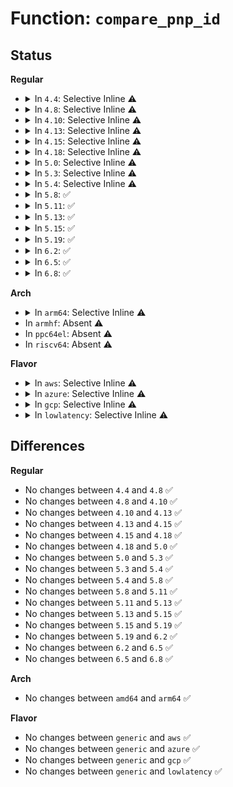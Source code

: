# Function: <code>compare_pnp_id</code>

## Status
<b>Regular</b>
<ul>
<li>
<details>
<summary>In <code>4.4</code>: Selective Inline ⚠️</summary>

```c
int compare_pnp_id(struct pnp_id *pos, const char *id);
```

**Collision:** Unique Global

**Inline:** Selective

**Transformation:** False

**Instances:**

```
In drivers/pnp/driver.c (ffffffff814b8190)
Location: drivers/pnp/driver.c:28
Inline: True
Direct callers:
  - drivers/pnp/card.c:pnp_request_card_device
  - drivers/pnp/card.c:card_probe
  - drivers/pnp/card.c:card_probe
  - drivers/pnp/quirks.c:pnp_fixup_device
```
**Symbols:**

```
ffffffff814b8190-ffffffff814b8264: compare_pnp_id (STB_GLOBAL)
```
</details>
</li>
<li>
<details>
<summary>In <code>4.8</code>: Selective Inline ⚠️</summary>

```c
int compare_pnp_id(struct pnp_id *pos, const char *id);
```

**Collision:** Unique Global

**Inline:** Selective

**Transformation:** False

**Instances:**

```
In drivers/pnp/driver.c (ffffffff81507bf0)
Location: drivers/pnp/driver.c:28
Inline: True
Direct callers:
  - drivers/pnp/card.c:pnp_request_card_device
  - drivers/pnp/card.c:card_probe
  - drivers/pnp/card.c:card_probe
  - drivers/pnp/quirks.c:pnp_fixup_device
```
**Symbols:**

```
ffffffff81507bf0-ffffffff81507cc3: compare_pnp_id (STB_GLOBAL)
```
</details>
</li>
<li>
<details>
<summary>In <code>4.10</code>: Selective Inline ⚠️</summary>

```c
int compare_pnp_id(struct pnp_id *pos, const char *id);
```

**Collision:** Unique Global

**Inline:** Selective

**Transformation:** False

**Instances:**

```
In drivers/pnp/driver.c (ffffffff8152be10)
Location: drivers/pnp/driver.c:28
Inline: True
Direct callers:
  - drivers/pnp/card.c:pnp_request_card_device
  - drivers/pnp/card.c:card_probe
  - drivers/pnp/card.c:card_probe
  - drivers/pnp/quirks.c:pnp_fixup_device
```
**Symbols:**

```
ffffffff8152be10-ffffffff8152bee3: compare_pnp_id (STB_GLOBAL)
```
</details>
</li>
<li>
<details>
<summary>In <code>4.13</code>: Selective Inline ⚠️</summary>

```c
int compare_pnp_id(struct pnp_id *pos, const char *id);
```

**Collision:** Unique Global

**Inline:** Selective

**Transformation:** False

**Instances:**

```
In drivers/pnp/driver.c (ffffffff8153ef00)
Location: drivers/pnp/driver.c:28
Inline: True
Direct callers:
  - drivers/pnp/card.c:pnp_request_card_device
  - drivers/pnp/quirks.c:pnp_fixup_device
```
**Symbols:**

```
ffffffff8153ef00-ffffffff8153efd5: compare_pnp_id (STB_GLOBAL)
```
</details>
</li>
<li>
<details>
<summary>In <code>4.15</code>: Selective Inline ⚠️</summary>

```c
int compare_pnp_id(struct pnp_id *pos, const char *id);
```

**Collision:** Unique Global

**Inline:** Selective

**Transformation:** False

**Instances:**

```
In drivers/pnp/driver.c (ffffffff815a1fb0)
Location: drivers/pnp/driver.c:29
Inline: True
Direct callers:
  - drivers/pnp/card.c:pnp_request_card_device
  - drivers/pnp/quirks.c:pnp_fixup_device
```
**Symbols:**

```
ffffffff815a1fb0-ffffffff815a2085: compare_pnp_id (STB_GLOBAL)
```
</details>
</li>
<li>
<details>
<summary>In <code>4.18</code>: Selective Inline ⚠️</summary>

```c
int compare_pnp_id(struct pnp_id *pos, const char *id);
```

**Collision:** Unique Global

**Inline:** Selective

**Transformation:** False

**Instances:**

```
In drivers/pnp/driver.c (ffffffff815d9c20)
Location: drivers/pnp/driver.c:29
Inline: True
Direct callers:
  - arch/x86/kernel/rtc.c:add_rtc_cmos
  - arch/x86/kernel/rtc.c:add_rtc_cmos
  - arch/x86/kernel/rtc.c:add_rtc_cmos
  - drivers/pnp/card.c:pnp_request_card_device
  - drivers/pnp/quirks.c:pnp_fixup_device
```
**Symbols:**

```
ffffffff815d9c20-ffffffff815d9cf6: compare_pnp_id (STB_GLOBAL)
```
</details>
</li>
<li>
<details>
<summary>In <code>5.0</code>: Selective Inline ⚠️</summary>

```c
int compare_pnp_id(struct pnp_id *pos, const char *id);
```

**Collision:** Unique Global

**Inline:** Selective

**Transformation:** False

**Instances:**

```
In drivers/pnp/driver.c (ffffffff815f3540)
Location: drivers/pnp/driver.c:29
Inline: True
Direct callers:
  - arch/x86/kernel/rtc.c:add_rtc_cmos
  - arch/x86/kernel/rtc.c:add_rtc_cmos
  - arch/x86/kernel/rtc.c:add_rtc_cmos
  - drivers/pnp/card.c:pnp_request_card_device
  - drivers/pnp/quirks.c:pnp_fixup_device
```
**Symbols:**

```
ffffffff815f3540-ffffffff815f3616: compare_pnp_id (STB_GLOBAL)
```
</details>
</li>
<li>
<details>
<summary>In <code>5.3</code>: Selective Inline ⚠️</summary>

```c
int compare_pnp_id(struct pnp_id *pos, const char *id);
```

**Collision:** Unique Global

**Inline:** Selective

**Transformation:** False

**Instances:**

```
In drivers/pnp/driver.c (ffffffff81625430)
Location: drivers/pnp/driver.c:29
Inline: True
Direct callers:
  - arch/x86/kernel/rtc.c:add_rtc_cmos
  - arch/x86/kernel/rtc.c:add_rtc_cmos
  - arch/x86/kernel/rtc.c:add_rtc_cmos
  - drivers/pnp/card.c:pnp_request_card_device
  - drivers/pnp/quirks.c:pnp_fixup_device
```
**Symbols:**

```
ffffffff81625430-ffffffff816254ff: compare_pnp_id (STB_GLOBAL)
```
</details>
</li>
<li>
<details>
<summary>In <code>5.4</code>: Selective Inline ⚠️</summary>

```c
int compare_pnp_id(struct pnp_id *pos, const char *id);
```

**Collision:** Unique Global

**Inline:** Selective

**Transformation:** False

**Instances:**

```
In drivers/pnp/driver.c (ffffffff81646f20)
Location: drivers/pnp/driver.c:29
Inline: True
Direct callers:
  - arch/x86/kernel/rtc.c:add_rtc_cmos
  - arch/x86/kernel/rtc.c:add_rtc_cmos
  - arch/x86/kernel/rtc.c:add_rtc_cmos
  - drivers/pnp/card.c:pnp_request_card_device
  - drivers/pnp/quirks.c:pnp_fixup_device
```
**Symbols:**

```
ffffffff81646f20-ffffffff81646fef: compare_pnp_id (STB_GLOBAL)
```
</details>
</li>
<li>
<details>
<summary>In <code>5.8</code>: ✅</summary>

```c
int compare_pnp_id(struct pnp_id *pos, const char *id);
```

**Collision:** Unique Global

**Inline:** No

**Transformation:** False

**Instances:**

```
In drivers/pnp/driver.c (ffffffff816f5c20)
Location: drivers/pnp/driver.c:29
Inline: False
Direct callers:
  - arch/x86/kernel/rtc.c:add_rtc_cmos
  - arch/x86/kernel/rtc.c:add_rtc_cmos
  - arch/x86/kernel/rtc.c:add_rtc_cmos
  - drivers/pnp/card.c:pnp_request_card_device
  - drivers/pnp/driver.c:pnp_bus_match
  - drivers/pnp/driver.c:pnp_device_probe
  - drivers/pnp/quirks.c:pnp_fixup_device
```
**Symbols:**

```
ffffffff816f5c20-ffffffff816f5cef: compare_pnp_id (STB_GLOBAL)
```
</details>
</li>
<li>
<details>
<summary>In <code>5.11</code>: ✅</summary>

```c
int compare_pnp_id(struct pnp_id *pos, const char *id);
```

**Collision:** Unique Global

**Inline:** No

**Transformation:** False

**Instances:**

```
In drivers/pnp/driver.c (ffffffff81712c60)
Location: drivers/pnp/driver.c:29
Inline: False
Direct callers:
  - arch/x86/kernel/rtc.c:add_rtc_cmos
  - arch/x86/kernel/rtc.c:add_rtc_cmos
  - arch/x86/kernel/rtc.c:add_rtc_cmos
  - drivers/pnp/card.c:pnp_request_card_device
  - drivers/pnp/driver.c:pnp_bus_match
  - drivers/pnp/driver.c:pnp_device_probe
  - drivers/pnp/quirks.c:pnp_fixup_device
```
**Symbols:**

```
ffffffff81712c60-ffffffff81712d2f: compare_pnp_id (STB_GLOBAL)
```
</details>
</li>
<li>
<details>
<summary>In <code>5.13</code>: ✅</summary>

```c
int compare_pnp_id(struct pnp_id *pos, const char *id);
```

**Collision:** Unique Global

**Inline:** No

**Transformation:** False

**Instances:**

```
In drivers/pnp/driver.c (ffffffff816f4020)
Location: drivers/pnp/driver.c:29
Inline: False
Direct callers:
  - arch/x86/kernel/rtc.c:add_rtc_cmos
  - arch/x86/kernel/rtc.c:add_rtc_cmos
  - arch/x86/kernel/rtc.c:add_rtc_cmos
  - drivers/pnp/card.c:pnp_request_card_device
  - drivers/pnp/driver.c:pnp_bus_match
  - drivers/pnp/driver.c:pnp_device_probe
  - drivers/pnp/quirks.c:pnp_fixup_device
```
**Symbols:**

```
ffffffff816f4020-ffffffff816f40ef: compare_pnp_id (STB_GLOBAL)
```
</details>
</li>
<li>
<details>
<summary>In <code>5.15</code>: ✅</summary>

```c
int compare_pnp_id(struct pnp_id *pos, const char *id);
```

**Collision:** Unique Global

**Inline:** No

**Transformation:** False

**Instances:**

```
In drivers/pnp/driver.c (ffffffff8176e460)
Location: drivers/pnp/driver.c:29
Inline: False
Direct callers:
  - arch/x86/kernel/rtc.c:add_rtc_cmos
  - arch/x86/kernel/rtc.c:add_rtc_cmos
  - arch/x86/kernel/rtc.c:add_rtc_cmos
  - drivers/pnp/card.c:pnp_request_card_device
  - drivers/pnp/driver.c:pnp_bus_match
  - drivers/pnp/driver.c:pnp_device_probe
  - drivers/pnp/quirks.c:pnp_fixup_device
```
**Symbols:**

```
ffffffff8176e460-ffffffff8176e52f: compare_pnp_id (STB_GLOBAL)
```
</details>
</li>
<li>
<details>
<summary>In <code>5.19</code>: ✅</summary>

```c
int compare_pnp_id(struct pnp_id *pos, const char *id);
```

**Collision:** Unique Global

**Inline:** No

**Transformation:** False

**Instances:**

```
In drivers/pnp/driver.c (ffffffff818a3630)
Location: drivers/pnp/driver.c:29
Inline: False
Direct callers:
  - arch/x86/kernel/rtc.c:add_rtc_cmos
  - arch/x86/kernel/rtc.c:add_rtc_cmos
  - arch/x86/kernel/rtc.c:add_rtc_cmos
  - drivers/pnp/card.c:pnp_request_card_device
  - drivers/pnp/driver.c:pnp_bus_match
  - drivers/pnp/driver.c:pnp_device_probe
  - drivers/pnp/quirks.c:pnp_fixup_device
```
**Symbols:**

```
ffffffff818a3630-ffffffff818a3723: compare_pnp_id (STB_GLOBAL)
```
</details>
</li>
<li>
<details>
<summary>In <code>6.2</code>: ✅</summary>

```c
int compare_pnp_id(struct pnp_id *pos, const char *id);
```

**Collision:** Unique Global

**Inline:** No

**Transformation:** False

**Instances:**

```
In drivers/pnp/driver.c (ffffffff819ed040)
Location: drivers/pnp/driver.c:29
Inline: False
Direct callers:
  - arch/x86/kernel/rtc.c:add_rtc_cmos
  - arch/x86/kernel/rtc.c:add_rtc_cmos
  - arch/x86/kernel/rtc.c:add_rtc_cmos
  - drivers/pnp/card.c:pnp_request_card_device
  - drivers/pnp/driver.c:pnp_bus_match
  - drivers/pnp/driver.c:pnp_device_probe
  - drivers/pnp/quirks.c:pnp_fixup_device
```
**Symbols:**

```
ffffffff819ed040-ffffffff819ed133: compare_pnp_id (STB_GLOBAL)
```
</details>
</li>
<li>
<details>
<summary>In <code>6.5</code>: ✅</summary>

```c
int compare_pnp_id(struct pnp_id *pos, const char *id);
```

**Collision:** Unique Global

**Inline:** No

**Transformation:** False

**Instances:**

```
In drivers/pnp/driver.c (ffffffff81a357c0)
Location: drivers/pnp/driver.c:29
Inline: False
Direct callers:
  - arch/x86/kernel/rtc.c:add_rtc_cmos
  - drivers/pnp/card.c:pnp_request_card_device
  - drivers/pnp/driver.c:pnp_bus_match
  - drivers/pnp/driver.c:pnp_device_probe
  - drivers/pnp/quirks.c:pnp_fixup_device
```
**Symbols:**

```
ffffffff81a357c0-ffffffff81a358b3: compare_pnp_id (STB_GLOBAL)
```
</details>
</li>
<li>
<details>
<summary>In <code>6.8</code>: ✅</summary>

```c
int compare_pnp_id(struct pnp_id *pos, const char *id);
```

**Collision:** Unique Global

**Inline:** No

**Transformation:** False

**Instances:**

```
In drivers/pnp/driver.c (ffffffff81a80cf0)
Location: drivers/pnp/driver.c:29
Inline: False
Direct callers:
  - arch/x86/kernel/rtc.c:add_rtc_cmos
  - drivers/pnp/card.c:pnp_request_card_device
  - drivers/pnp/driver.c:pnp_bus_match
  - drivers/pnp/driver.c:pnp_device_probe
  - drivers/pnp/quirks.c:pnp_fixup_device
```
**Symbols:**

```
ffffffff81a80cf0-ffffffff81a80de3: compare_pnp_id (STB_GLOBAL)
```
</details>
</li>
</ul>
<b>Arch</b>
<ul>
<li>
<details>
<summary>In <code>arm64</code>: Selective Inline ⚠️</summary>

```c
int compare_pnp_id(struct pnp_id *pos, const char *id);
```

**Collision:** Unique Global

**Inline:** Selective

**Transformation:** False

**Instances:**

```
In drivers/pnp/driver.c (ffff8000107b4120)
Location: drivers/pnp/driver.c:29
Inline: True
Direct callers:
  - drivers/pnp/card.c:pnp_request_card_device
  - drivers/pnp/quirks.c:pnp_fixup_device
```
**Symbols:**

```
ffff8000107b4120-ffff8000107b4248: compare_pnp_id (STB_GLOBAL)
```
</details>
</li>
<li>
In <code>armhf</code>: Absent ⚠️
</li>
<li>
In <code>ppc64el</code>: Absent ⚠️
</li>
<li>
In <code>riscv64</code>: Absent ⚠️
</li>
</ul>
<b>Flavor</b>
<ul>
<li>
<details>
<summary>In <code>aws</code>: Selective Inline ⚠️</summary>

```c
int compare_pnp_id(struct pnp_id *pos, const char *id);
```

**Collision:** Unique Global

**Inline:** Selective

**Transformation:** False

**Instances:**

```
In drivers/pnp/driver.c (ffffffff8160cf80)
Location: drivers/pnp/driver.c:29
Inline: True
Direct callers:
  - arch/x86/kernel/rtc.c:add_rtc_cmos
  - arch/x86/kernel/rtc.c:add_rtc_cmos
  - arch/x86/kernel/rtc.c:add_rtc_cmos
  - drivers/pnp/card.c:pnp_request_card_device
  - drivers/pnp/quirks.c:pnp_fixup_device
```
**Symbols:**

```
ffffffff8160cf80-ffffffff8160d04f: compare_pnp_id (STB_GLOBAL)
```
</details>
</li>
<li>
<details>
<summary>In <code>azure</code>: Selective Inline ⚠️</summary>

```c
int compare_pnp_id(struct pnp_id *pos, const char *id);
```

**Collision:** Unique Global

**Inline:** Selective

**Transformation:** False

**Instances:**

```
In drivers/pnp/driver.c (ffffffff816014d0)
Location: drivers/pnp/driver.c:29
Inline: True
Direct callers:
  - arch/x86/kernel/rtc.c:add_rtc_cmos
  - arch/x86/kernel/rtc.c:add_rtc_cmos
  - arch/x86/kernel/rtc.c:add_rtc_cmos
  - drivers/pnp/card.c:pnp_request_card_device
  - drivers/pnp/quirks.c:pnp_fixup_device
```
**Symbols:**

```
ffffffff816014d0-ffffffff8160159f: compare_pnp_id (STB_GLOBAL)
```
</details>
</li>
<li>
<details>
<summary>In <code>gcp</code>: Selective Inline ⚠️</summary>

```c
int compare_pnp_id(struct pnp_id *pos, const char *id);
```

**Collision:** Unique Global

**Inline:** Selective

**Transformation:** False

**Instances:**

```
In drivers/pnp/driver.c (ffffffff8163ad60)
Location: drivers/pnp/driver.c:29
Inline: True
Direct callers:
  - arch/x86/kernel/rtc.c:add_rtc_cmos
  - arch/x86/kernel/rtc.c:add_rtc_cmos
  - arch/x86/kernel/rtc.c:add_rtc_cmos
  - drivers/pnp/card.c:pnp_request_card_device
  - drivers/pnp/quirks.c:pnp_fixup_device
```
**Symbols:**

```
ffffffff8163ad60-ffffffff8163ae2f: compare_pnp_id (STB_GLOBAL)
```
</details>
</li>
<li>
<details>
<summary>In <code>lowlatency</code>: Selective Inline ⚠️</summary>

```c
int compare_pnp_id(struct pnp_id *pos, const char *id);
```

**Collision:** Unique Global

**Inline:** Selective

**Transformation:** False

**Instances:**

```
In drivers/pnp/driver.c (ffffffff816550b0)
Location: drivers/pnp/driver.c:29
Inline: True
Direct callers:
  - arch/x86/kernel/rtc.c:add_rtc_cmos
  - arch/x86/kernel/rtc.c:add_rtc_cmos
  - arch/x86/kernel/rtc.c:add_rtc_cmos
  - drivers/pnp/card.c:pnp_request_card_device
  - drivers/pnp/quirks.c:pnp_fixup_device
```
**Symbols:**

```
ffffffff816550b0-ffffffff8165517f: compare_pnp_id (STB_GLOBAL)
```
</details>
</li>
</ul>

## Differences
<b>Regular</b>
<ul>
<li>
No changes between <code>4.4</code> and <code>4.8</code> ✅
</li>
<li>
No changes between <code>4.8</code> and <code>4.10</code> ✅
</li>
<li>
No changes between <code>4.10</code> and <code>4.13</code> ✅
</li>
<li>
No changes between <code>4.13</code> and <code>4.15</code> ✅
</li>
<li>
No changes between <code>4.15</code> and <code>4.18</code> ✅
</li>
<li>
No changes between <code>4.18</code> and <code>5.0</code> ✅
</li>
<li>
No changes between <code>5.0</code> and <code>5.3</code> ✅
</li>
<li>
No changes between <code>5.3</code> and <code>5.4</code> ✅
</li>
<li>
No changes between <code>5.4</code> and <code>5.8</code> ✅
</li>
<li>
No changes between <code>5.8</code> and <code>5.11</code> ✅
</li>
<li>
No changes between <code>5.11</code> and <code>5.13</code> ✅
</li>
<li>
No changes between <code>5.13</code> and <code>5.15</code> ✅
</li>
<li>
No changes between <code>5.15</code> and <code>5.19</code> ✅
</li>
<li>
No changes between <code>5.19</code> and <code>6.2</code> ✅
</li>
<li>
No changes between <code>6.2</code> and <code>6.5</code> ✅
</li>
<li>
No changes between <code>6.5</code> and <code>6.8</code> ✅
</li>
</ul>
<b>Arch</b>
<ul>
<li>
No changes between <code>amd64</code> and <code>arm64</code> ✅
</li>
</ul>
<b>Flavor</b>
<ul>
<li>
No changes between <code>generic</code> and <code>aws</code> ✅
</li>
<li>
No changes between <code>generic</code> and <code>azure</code> ✅
</li>
<li>
No changes between <code>generic</code> and <code>gcp</code> ✅
</li>
<li>
No changes between <code>generic</code> and <code>lowlatency</code> ✅
</li>
</ul>
